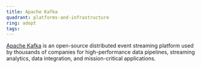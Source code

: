 ```yaml
---
title: Apache Kafka
quadrant: platforms-and-infrastructure
ring: adopt
tags:
---
```


<a href="https://kafka.apache.org/" target="_blank">Apache Kafka</a> is an open-source distributed event streaming platform used by thousands of companies for high-performance data pipelines, streaming analytics, data integration, and mission-critical applications.
